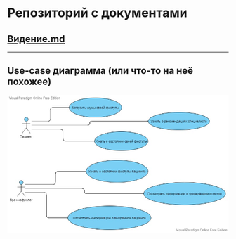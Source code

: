 # Репозиторий с документами

## [Видение.md](docs/vision.md)

---

## Use-case диаграмма (или что-то на неё похожее)

![use-case diagram](pics/use-case.jpg)
